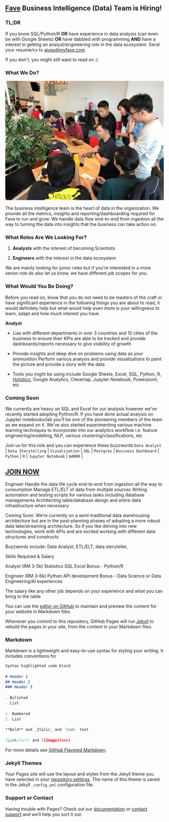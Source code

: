 ## [Fave](http://careers.myfave.com/) Business Intelligence (Data) Team is Hiring!

### TL;DR

If you know SQL/Python/R **OR** have experience in data analysis (can even be with Google Sheets) **OR** have dabbled with programming **AND** have a interest in getting an analyst/engineering role in the data ecosystem. Send your resume/cv to aiyas@myfave.com

If you don't, you might still want to read on :)



### What We Do?

![FBI](/images/fbi.png)

The business intelligence team is the heart of data in the organization. We provide all the metrics, insights and reporting/dashboarding required for Fave to run and grow. We handle data flow end-to-end from ingestion all the way to turning the data into insights that the business can take action on.

### What Roles Are We Looking For?

1. **Analysts** with the interest of becoming Scientists 

2. **Engineers** with the interest in the data ecosystem

We are mainly looking for junior roles but if you’re interested in a more senior role do also let us know, we have different job scopes for you.

### What Would You Be Doing?

Before you read on, know that you do not need to be masters of the craft or have significant experience in the following things you are about to read, it would definitely help but what would help even more is your willingness to learn, adapt and how much interest you have.

**Analyst**

- Lias with different departments in over 3 countries and 15 cities of the business to ensure their KPIs are able to be tracked and provide dashboards/reports necessary to give visibility of growth

- Provide insights and deep dive on problems using data as your ammunition
Perform various analysis and provide visualizations to paint the picture and provide a story with the data

- Tools you might be using include Google Sheets, Excel, SQL, Python, R, [Holistics](https://holistics.io), Google Analytics, Clevertap, Jupyter Notebook, Powerpoint, etc

### Coming Soon

We currently are heavy on SQL and Excel for our analysis however we’ve recently started adopting Python/R. If you have done actual analysis on Jupyter notebooks/lab you’ll be one of the pioneering members of the team as we expand on it. We’ve also started experimenting various machine learning techniques to incorporate into our analytics workflow i.e. feature engineering/modelling, NLP, various clustering/classifications, etc

Join us for this role and you can experience these buzzwords ```Data Analyst``` | ```Data Storytelling``` | ```Vizualization``` | ```SQL``` | ```Postgres``` | ```Business Dashboard``` | ```Python``` | ```R``` | ```Jupyter Notebook``` | ```AARRR``` |

## [JOIN NOW]()

Engineer
Handle the data life cycle end-to-end from ingestion all the way to consumption
Manage ETL/ELT of data from multiple sources
Writing automation and testing scripts for various tasks including database managements
Architecting table/database design and entire data infrastructure when necessary

Coming Soon: 
We’re currently on a semi-traditional data warehousing architecture but are in the post-planning phases of adopting a more robust data lake/streaming architecture. So if you like delving into new technologies, work with APIs and are excited working with different data structures and constructs 

Buzzwords include:
Data Analyst, ETL/ELT, data storyteller, 

Skills Required & Salary

Analyst (RM 3-5k)
Statistics
SQL
Excel
Bonus - Python/R

Engineer (RM 3-6k)
Python
API development
Bonus - Data Science or Data Engineering/AI experiences

The salary like any other job depends on your experience and what you can bring to the table











You can use the [editor on GitHub](https://github.com/runningfalcon/runningfalcon.github.io/edit/master/README.md) to maintain and preview the content for your website in Markdown files.

Whenever you commit to this repository, GitHub Pages will run [Jekyll](https://jekyllrb.com/) to rebuild the pages in your site, from the content in your Markdown files.

### Markdown

Markdown is a lightweight and easy-to-use syntax for styling your writing. It includes conventions for

```markdown
Syntax highlighted code block

# Header 1
## Header 2
### Header 3

- Bulleted
- List

1. Numbered
2. List

**Bold** and _Italic_ and `Code` text

[Link](url) and ![Image](src)
```

For more details see [GitHub Flavored Markdown](https://guides.github.com/features/mastering-markdown/).

### Jekyll Themes

Your Pages site will use the layout and styles from the Jekyll theme you have selected in your [repository settings](https://github.com/runningfalcon/runningfalcon.github.io/settings). The name of this theme is saved in the Jekyll `_config.yml` configuration file.

### Support or Contact

Having trouble with Pages? Check out our [documentation](https://help.github.com/categories/github-pages-basics/) or [contact support](https://github.com/contact) and we’ll help you sort it out.
